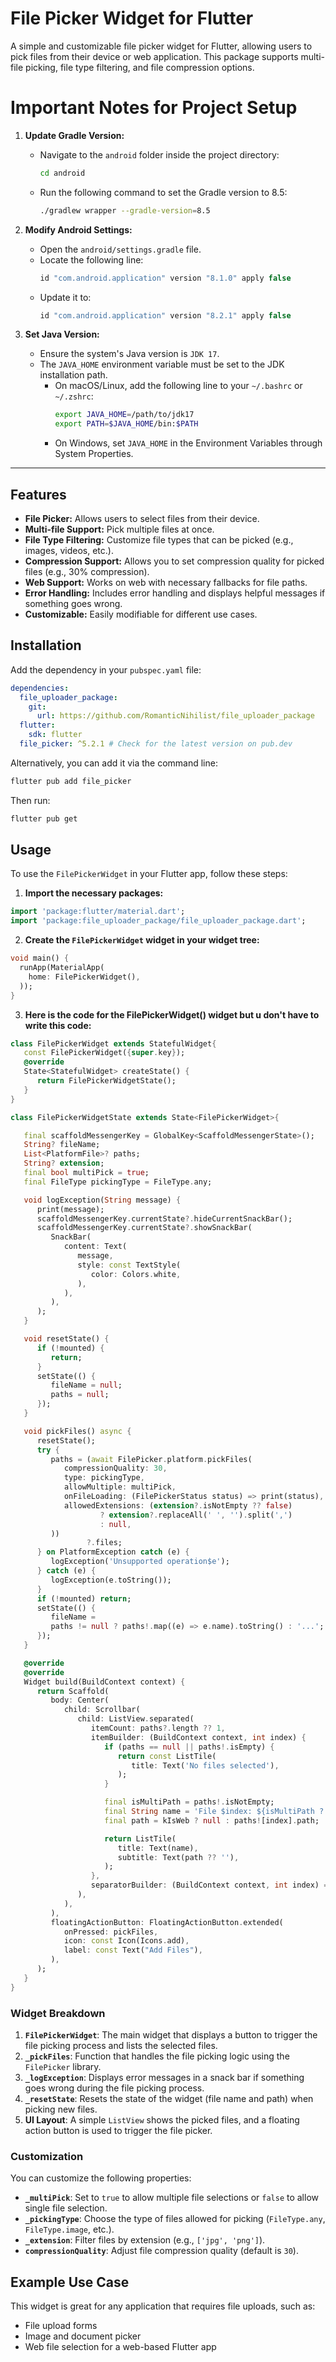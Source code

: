 # File Picker Widget for Flutter

A simple and customizable file picker widget for Flutter, allowing users to pick files from their device or web application. This package supports multi-file picking, file type filtering, and file compression options.

# Important Notes for Project Setup

1. **Update Gradle Version:**
    - Navigate to the `android` folder inside the project directory:
      ```bash
      cd android
      ```
    - Run the following command to set the Gradle version to 8.5:
      ```bash
      ./gradlew wrapper --gradle-version=8.5
      ```

2. **Modify Android Settings:**
    - Open the `android/settings.gradle` file.
    - Locate the following line:
      ```gradle
      id "com.android.application" version "8.1.0" apply false
      ```
    - Update it to:
      ```gradle
      id "com.android.application" version "8.2.1" apply false
      ```

3. **Set Java Version:**
    - Ensure the system's Java version is `JDK 17`.
    - The `JAVA_HOME` environment variable must be set to the JDK installation path.
        - On macOS/Linux, add the following line to your `~/.bashrc` or `~/.zshrc`:
          ```bash
          export JAVA_HOME=/path/to/jdk17
          export PATH=$JAVA_HOME/bin:$PATH
          ```
        - On Windows, set `JAVA_HOME` in the Environment Variables through System Properties.

---

## Features

- **File Picker:** Allows users to select files from their device.
- **Multi-file Support:** Pick multiple files at once.
- **File Type Filtering:** Customize file types that can be picked (e.g., images, videos, etc.).
- **Compression Support:** Allows you to set compression quality for picked files (e.g., 30% compression).
- **Web Support:** Works on web with necessary fallbacks for file paths.
- **Error Handling:** Includes error handling and displays helpful messages if something goes wrong.
- **Customizable:** Easily modifiable for different use cases.

## Installation

Add the dependency in your `pubspec.yaml` file:

```yaml
dependencies:
  file_uploader_package:
    git:
      url: https://github.com/RomanticNihilist/file_uploader_package
  flutter:
    sdk: flutter
  file_picker: ^5.2.1 # Check for the latest version on pub.dev
```

Alternatively, you can add it via the command line:

```sh
flutter pub add file_picker
```

Then run:

```sh
flutter pub get
```

## Usage

To use the `FilePickerWidget` in your Flutter app, follow these steps:

1. **Import the necessary packages:**

```dart
import 'package:flutter/material.dart';
import 'package:file_uploader_package/file_uploader_package.dart';

```

2. **Create the `FilePickerWidget` widget in your widget tree:**

```dart
void main() {
  runApp(MaterialApp(
    home: FilePickerWidget(),
  ));
}
```
3. **Here is the code for the FilePickerWidget() widget but u don't have to write this code:**

```dart
class FilePickerWidget extends StatefulWidget{
   const FilePickerWidget({super.key});
   @override
   State<StatefulWidget> createState() {
      return FilePickerWidgetState();
   }
}

class FilePickerWidgetState extends State<FilePickerWidget>{

   final scaffoldMessengerKey = GlobalKey<ScaffoldMessengerState>();
   String? fileName;
   List<PlatformFile>? paths;
   String? extension;
   final bool multiPick = true;
   final FileType pickingType = FileType.any;

   void logException(String message) {
      print(message);
      scaffoldMessengerKey.currentState?.hideCurrentSnackBar();
      scaffoldMessengerKey.currentState?.showSnackBar(
         SnackBar(
            content: Text(
               message,
               style: const TextStyle(
                  color: Colors.white,
               ),
            ),
         ),
      );
   }

   void resetState() {
      if (!mounted) {
         return;
      }
      setState(() {
         fileName = null;
         paths = null;
      });
   }

   void pickFiles() async {
      resetState();
      try {
         paths = (await FilePicker.platform.pickFiles(
            compressionQuality: 30,
            type: pickingType,
            allowMultiple: multiPick,
            onFileLoading: (FilePickerStatus status) => print(status),
            allowedExtensions: (extension?.isNotEmpty ?? false)
                    ? extension?.replaceAll(' ', '').split(',')
                    : null,
         ))
                 ?.files;
      } on PlatformException catch (e) {
         logException('Unsupported operation$e');
      } catch (e) {
         logException(e.toString());
      }
      if (!mounted) return;
      setState(() {
         fileName =
         paths != null ? paths!.map((e) => e.name).toString() : '...';
      });
   }

   @override
   @override
   Widget build(BuildContext context) {
      return Scaffold(
         body: Center(
            child: Scrollbar(
               child: ListView.separated(
                  itemCount: paths?.length ?? 1,
                  itemBuilder: (BuildContext context, int index) {
                     if (paths == null || paths!.isEmpty) {
                        return const ListTile(
                           title: Text('No files selected'),
                        );
                     }

                     final isMultiPath = paths!.isNotEmpty;
                     final String name = 'File $index: ${isMultiPath ? paths![index].name : fileName ?? '...'}';
                     final path = kIsWeb ? null : paths![index].path;

                     return ListTile(
                        title: Text(name),
                        subtitle: Text(path ?? ''),
                     );
                  },
                  separatorBuilder: (BuildContext context, int index) => const Divider(),
               ),
            ),
         ),
         floatingActionButton: FloatingActionButton.extended(
            onPressed: pickFiles,
            icon: const Icon(Icons.add),
            label: const Text("Add Files"),
         ),
      );
   }
}
```
### Widget Breakdown

1. **`FilePickerWidget`**: The main widget that displays a button to trigger the file picking process and lists the selected files.
2. **`_pickFiles`**: Function that handles the file picking logic using the `FilePicker` library.
3. **`_logException`**: Displays error messages in a snack bar if something goes wrong during the file picking process.
4. **`_resetState`**: Resets the state of the widget (file name and path) when picking new files.
5. **UI Layout**: A simple `ListView` shows the picked files, and a floating action button is used to trigger the file picker.

### Customization

You can customize the following properties:

- **`_multiPick`**: Set to `true` to allow multiple file selections or `false` to allow single file selection.
- **`_pickingType`**: Choose the type of files allowed for picking (`FileType.any`, `FileType.image`, etc.).
- **`_extension`**: Filter files by extension (e.g., `['jpg', 'png']`).
- **`compressionQuality`**: Adjust file compression quality (default is `30`).

## Example Use Case

This widget is great for any application that requires file uploads, such as:

- File upload forms
- Image and document picker
- Web file selection for a web-based Flutter app
